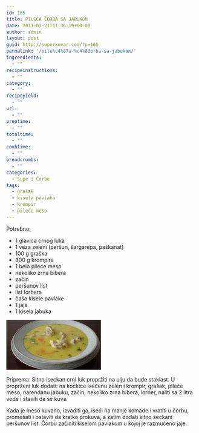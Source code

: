 ```yaml
---
id: 165
title: PILEĆA ČORBA SA JABUKOM
date: 2011-03-21T11:36:19+00:00
author: admin
layout: post
guid: http://superkuvar.com/?p=165
permalink: '/pile%c4%87a-%c4%8dorba-sa-jabukom/'
ingreedients:
  - ""
recipeinstructions:
  - ""
category:
  - ""
recipeyield:
  - ""
url:
  - ""
preptime:
  - ""
totaltime:
  - ""
cooktime:
  - ""
breadcrumbs:
  - ""
categories:
  - Supe i Čorbe
tags:
  - grašak
  - kisela pavlaka
  - krompir
  - pileće meso
---
```

Potrebno:

  * 1 glavica crnog luka
  * 1 veza zeleni (peršun, šargarepa, paškanat)
  * 100 g graška
  * 300 g krompira
  * 1 belo pileće meso
  * nekoliko zrna bibera
  * začin
  * peršunov list
  * list lorbera
  * čaša kisele pavlake
  * 1 jaje
  * 1 kisela jabuka

<img class="alignnone size-full wp-image-810" title="pilecacorbasajabukom" src="/wp-content/uploads/2011/03/pilecacorbasajabukom-e1306838193995.jpg" alt="" width="250" height="132" /> 

Priprema: Sitno iseckan crni luk propržiti na ulju da bude staklast. U proprženi luk dodati: na kockice isečenu zelen i krompir, grašak, pileće meso, narendanu jabuku, začin, nekoliko zrna bibera, lorber, naliti sa 2 litra vode i staviti da se kuva.

Kada je meso kuvano, izvaditi ga, iseći na manje komade i vratiti u čorbu, promešati i ostaviti da kratko prokuva, a zatim dodati sitno seckani peršunov list. Čorbu začiniti kiselom pavlakom u kojoj je razmućeno jaje.